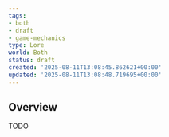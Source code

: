 ```yaml
---
tags:
- both
- draft
- game-mechanics
type: Lore
world: Both
status: draft
created: '2025-08-11T13:08:45.862621+00:00'
updated: '2025-08-11T13:08:48.719695+00:00'
---
```



## Overview

TODO
